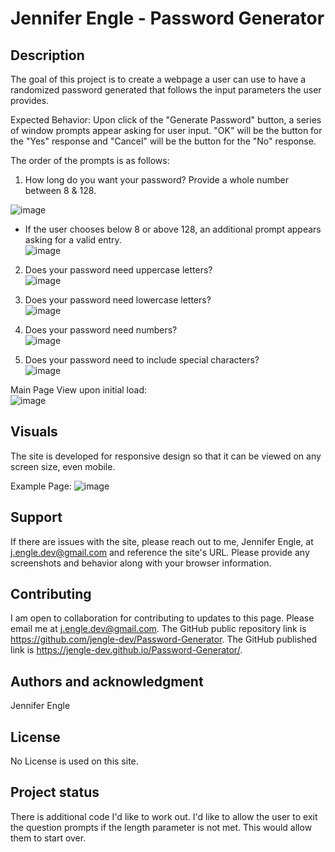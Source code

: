 # Jennifer Engle - Password Generator

## Description
The goal of this project is to create a webpage a user can use to have a randomized password generated that follows the input parameters the user provides.

Expected Behavior:
Upon click of the "Generate Password" button, a series of window prompts appear asking for user input. "OK" will be the button for the "Yes" response and "Cancel" will be the button for the "No" response. 

The order of the prompts is as follows:
1. How long do you want your password? Provide a whole number between 8 & 128. </br>

![image](https://user-images.githubusercontent.com/117794203/209255833-ae9ce015-53a9-4f2b-b2b6-2c9ce1493189.png)</br>

- If the user chooses below 8 or above 128, an additional prompt appears asking for a valid entry.</br>
![image](https://user-images.githubusercontent.com/117794203/209256055-47836440-14dd-4fda-a2fa-1a18bf875bbe.png)</br>  

2. Does your password need uppercase letters?</br>
![image](https://user-images.githubusercontent.com/117794203/209256119-0d044f13-5cc5-45c4-99c8-dad1058ade6d.png)</br>

3. Does your password need lowercase letters?</br>
![image](https://user-images.githubusercontent.com/117794203/209256152-9ea89631-e5f7-4ad1-b05c-174d7fa9df0e.png)</br>

4. Does your password need numbers?</br>
![image](https://user-images.githubusercontent.com/117794203/209256218-4416ffce-2997-485d-aad5-d4de929f1952.png)</br>

5. Does your password need to include special characters?</br>
![image](https://user-images.githubusercontent.com/117794203/209256309-520f6533-c01b-40b4-be93-2c7c92240a5b.png)</br>

Main Page View upon initial load:</br>
![image](https://user-images.githubusercontent.com/117794203/209266837-f9440b73-bb3a-4098-8768-ddfe50199584.png)</br>


## Visuals
The site is developed for responsive design so that it can be viewed on any screen size, even mobile.

Example Page:
![image](https://user-images.githubusercontent.com/117794203/216801526-7ed45cd3-8bbe-44bd-942c-b130220e8185.png)

## Support
If there are issues with the site, please reach out to me, Jennifer Engle, at j.engle.dev@gmail.com and reference the site's URL. Please provide any screenshots and behavior along with your browser information.

## Contributing
I am open to collaboration for contributing to updates to this page. Please email me at j.engle.dev@gmail.com.
The GitHub public repository link is https://github.com/jengle-dev/Password-Generator.
The GitHub published link is https://jengle-dev.github.io/Password-Generator/.

## Authors and acknowledgment
Jennifer Engle

## License
No License is used on this site.

## Project status
There is additional code I'd like to work out. I'd like to allow the user to exit the question prompts if the length parameter is not met. This would allow them to start over. 

